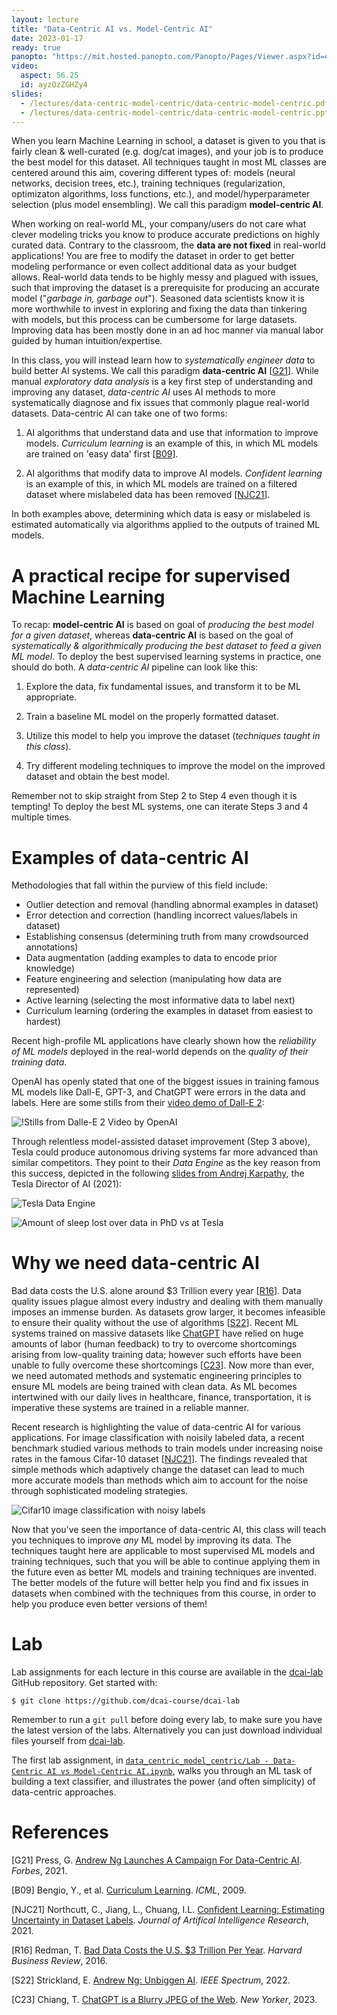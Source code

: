 ```yaml
---
layout: lecture
title: "Data-Centric AI vs. Model-Centric AI"
date: 2023-01-17
ready: true
panopto: "https://mit.hosted.panopto.com/Panopto/Pages/Viewer.aspx?id=edd1be69-b3de-4302-ac2b-af85012d2b18"
video:
  aspect: 56.25
  id: ayzOzZGHZy4
slides:
  - /lectures/data-centric-model-centric/data-centric-model-centric.pdf
  - /lectures/data-centric-model-centric/data-centric-model-centric.pptx
---
```


When you learn Machine Learning in school, a dataset is given to you that is fairly clean & well-curated (e.g. dog/cat images), and your job is to produce the best model for this dataset. All techniques taught in most ML classes are centered around this aim, covering different types of: models (neural networks, decision trees, etc.), training techniques (regularization, optimizaton algorithms, loss functions, etc.), and model/hyperparameter selection (plus model ensembling). We call this paradigm **model-centric AI**.

When working on real-world ML, your company/users do not care what clever modeling tricks you know to produce accurate predictions on highly curated data. Contrary to the classroom, the **data are not fixed** in real-world applications! You are free to modify the dataset in order to get better modeling performance or even collect additional data as your budget allows. Real-world data tends to be highly messy and plagued with issues, such that improving the dataset is a prerequisite for producing an accurate model ("*garbage in, garbage out*"). Seasoned data scientists know it is more worthwhile to invest in exploring and fixing the data than tinkering with models, but this process can be cumbersome for large datasets. Improving data has been mostly done in an ad hoc manner via manual labor guided by human intuition/expertise.

In this class, you will instead learn how to *systematically engineer data* to build better AI systems. We call this paradigm **data-centric AI** [[G21](#G21)]. While manual *exploratory data analysis* is a key first step of understanding and improving any dataset, *data-centric AI* uses AI methods to more systematically diagnose and fix issues that commonly plague real-world datasets. Data-centric AI can take  one of two forms: 

1. AI algorithms that understand data and use that information to improve models. *Curriculum learning* is an example of this, in which ML models are trained on 'easy data' first [[B09](#B09)].

2. AI algorithms that modify data to improve AI models. *Confident learning* is an example of this, in which ML models are trained on a filtered dataset where mislabeled data has been removed [[NJC21](#NJC21)].

In both examples above, determining which data is easy or mislabeled is estimated automatically via algorithms applied to the outputs of trained ML models.

# A practical recipe for supervised Machine Learning

To recap: **model-centric AI** is based on goal of *producing the best model for a given dataset*, whereas **data-centric AI** is based on the goal of *systematically & algorithmically producing the best dataset to feed a given ML model*. To deploy the best supervised learning systems in practice, one should do both. A *data-centric AI* pipeline can look like this:

1. Explore the data, fix fundamental issues, and transform it to be ML appropriate.

2. Train a baseline ML model on the properly formatted dataset.

3. Utilize this model to help you improve the dataset (*techniques taught in this class*).

4. Try different modeling techniques to improve the model on the improved dataset and obtain the best model.

Remember not to skip straight from Step 2 to Step 4 even though it is tempting! To deploy the best ML systems, one can iterate Steps 3 and 4 multiple times. 

# Examples of data-centric AI

Methodologies that fall within the purview of this field include:
- Outlier detection and removal (handling abnormal examples in dataset)
- Error detection and correction (handling incorrect values/labels in dataset)
- Establishing consensus (determining truth from many crowdsourced annotations)
- Data augmentation (adding examples to data to encode prior knowledge)
- Feature engineering and selection (manipulating how data are represented)
- Active learning (selecting the most informative data to label next)
- Curriculum learning (ordering the examples in dataset from easiest to hardest)

Recent high-profile ML applications have clearly shown how the *reliability of ML models* deployed in the real-world depends on the *quality of their training data*.

OpenAI has openly stated that one of the biggest issues in training famous ML models like Dall-E, GPT-3, and ChatGPT were errors in the data and labels. Here are some stills from their [video demo of Dall-E 2](https://openai.com/dall-e-2/#demos):

![!Stills from Dalle-E 2 Video by OpenAI](/lectures/files/data-centric-model-centric/dalle.png)

Through relentless model-assisted dataset improvement (Step 3 above), Tesla could produce autonomous driving systems far more advanced than similar competitors. They point to their *Data Engine* as the key reason from this success, depicted in the following [slides from Andrej Karpathy](https://vimeo.com/274274744), the Tesla Director of AI (2021):

![Tesla Data Engine](/lectures/files/data-centric-model-centric/dataengine.png)

![Amount of sleep lost over data in PhD vs at Tesla](/lectures/files/data-centric-model-centric/teslasleep.png)

# Why we need data-centric AI

Bad data costs the U.S. alone around $3 Trillion every year [[R16](#R16)]. Data quality issues plague almost every industry and dealing with them manually imposes an immense burden. As datasets grow larger, it becomes infeasible to ensure their quality without the use of algorithms [[S22](#S22)]. Recent ML systems trained on massive datasets like [ChatGPT](https://openai.com/blog/chatgpt/) have relied on huge amounts of labor (human feedback) to try to overcome shortcomings arising from low-quality training data; however such efforts have been unable to fully overcome these shortcomings [[C23](#C23)]. Now more than ever, we need automated methods and systematic engineering principles to ensure ML models are being trained with clean  data. As ML becomes intertwined with our daily lives in healthcare, finance, transportation, it is imperative these systems are trained in a reliable manner. 

Recent research is highlighting the value of data-centric AI for various applications. For image classification with noisily labeled data, a recent benchmark studied various methods to train models under increasing noise rates in the famous Cifar-10 dataset [[NJC21](#NJC21)]. The findings revealed that simple methods which adaptively change the dataset can lead to much more accurate models than methods which aim to account for the noise through sophisticated modeling strategies.

![Cifar10 image classification with noisy labels](/lectures/files/data-centric-model-centric/cifar10benchmarks.png)




Now that you've seen the importance of data-centric AI, this class will teach you techniques to improve *any* ML model by improving its data. The techniques taught here are applicable to most supervised ML models and training techniques, such that you will be able to continue applying them in the future even as better ML models and training techniques are invented. The better models of the future will better help you find and fix issues in datasets when combined with the techniques from this course, in order to help you produce even better versions of them!


# Lab

Lab assignments for each lecture in this course are available in the [dcai-lab](https://github.com/dcai-course/dcai-lab) GitHub repository. Get started with:

```console
$ git clone https://github.com/dcai-course/dcai-lab
```

Remember to run a `git pull` before doing every lab, to make sure you have the latest version of the labs.
Alternatively you can just download individual files yourself from [dcai-lab](https://github.com/dcai-course/dcai-lab). 

The first lab assignment, in [`data_centric_model_centric/Lab - Data-Centric AI vs Model-Centric AI.ipynb`](https://github.com/dcai-course/dcai-lab/blob/master/data_centric_model_centric/Lab%20-%20Data-Centric%20AI%20vs%20Model-Centric%20AI.ipynb), walks you through an ML task of building a text classifier, and illustrates the power (and often simplicity) of data-centric approaches.


# References

<span id="G21"></span> [G21] Press, G. [Andrew Ng Launches A Campaign For Data-Centric AI](https://www.forbes.com/sites/gilpress/2021/06/16/andrew-ng-launches-a-campaign-for-data-centric-ai/?sh=664bf56374f5). *Forbes*, 2021.

<span id="B09"></span> [B09] Bengio, Y., et al. [Curriculum Learning](https://ronan.collobert.com/pub/2009_curriculum_icml.pdf). *ICML*, 2009.

<span id="NJC21"></span> [NJC21] Northcutt, C., Jiang, L., Chuang, I.L. [Confident Learning: Estimating Uncertainty in Dataset Labels](https://arxiv.org/abs/1911.00068). *Journal of Artifical Intelligence Research*, 2021.

<span id="R16"></span> [R16] Redman, T. [Bad Data Costs the U.S. $3 Trillion Per Year](https://hbr.org/2016/09/bad-data-costs-the-u-s-3-trillion-per-year
). *Harvard Business Review*, 2016.

<span id="S22"></span> [S22] Strickland, E. [Andrew Ng: Unbiggen AI](https://spectrum.ieee.org/andrew-ng-data-centric-ai). *IEEE Spectrum*, 2022.


<span id="C23"></span> [C23] Chiang, T. [ChatGPT is a Blurry JPEG of the Web](https://www.newyorker.com/tech/annals-of-technology/chatgpt-is-a-blurry-jpeg-of-the-web). *New Yorker*, 2023.

